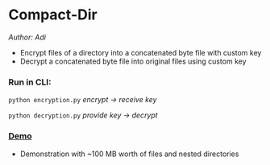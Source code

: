 # Compact-Dir
<em>Author: Adi</em><br/>

- Encrypt files of a directory into a concatenated byte file with custom key
- Decrypt a concatenated byte file into original files using custom key

### Run in CLI:
<code>python encryption.py</code> <em><span>encrypt     -> receive key</span></em>

<code>python decryption.py</code> <em><span>provide key -> decrypt</span></em>

### [Demo](resources/DEMO.mp4)
- Demonstration with ~100 MB worth of files and nested directories